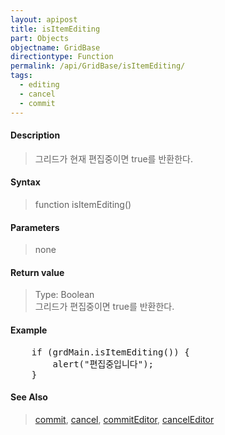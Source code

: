 ```yaml
---
layout: apipost
title: isItemEditing
part: Objects
objectname: GridBase
directiontype: Function
permalink: /api/GridBase/isItemEditing/
tags:
  - editing
  - cancel
  - commit
---
```



#### Description

> 그리드가 현재 편집중이면 true를 반환한다.

#### Syntax

> function isItemEditing()

#### Parameters

> none

#### Return value

> Type: Boolean  
> 그리드가 편집중이면 true를 반환한다.

#### Example

<pre class="prettyprint">
    if (grdMain.isItemEditing()) {
        alert("편집중입니다");
    }
</pre>

#### See Also
> [commit](/api/GridBase/commit), [cancel](/api/GridBase/cancel), [commitEditor](/api/GridBase/commitEditor), [cancelEditor](/api/GridBase/cancelEditor)